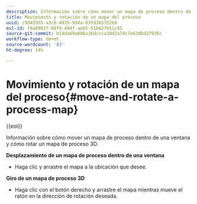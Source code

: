 ```yaml
---
description: Información sobre cómo mover un mapa de proceso dentro de una ventana y cómo rotar un mapa de proceso 3D.
title: Movimiento y rotación de un mapa del proceso
uuid: c9d42955-a3c6-4d35-9d4a-83fd3b5332b8
exl-id: f8a0902f-b0f9-494f-aeb5-51b627651c95
source-git-commit: b1dda69a606a16dccca30d2a74c7e63dbd27936c
workflow-type: tm+mt
source-wordcount: '83'
ht-degree: 14%

---
```


# Movimiento y rotación de un mapa del proceso{#move-and-rotate-a-process-map}

{{eol}}

Información sobre cómo mover un mapa de proceso dentro de una ventana y cómo rotar un mapa de proceso 3D.

**Desplazamiento de un mapa de proceso dentro de una ventana**

* Haga clic y arrastre el mapa a la ubicación que desee.

**Giro de un mapa de proceso 3D**

* Haga clic con el botón derecho y arrastre el mapa mientras mueve el ratón en la dirección de rotación deseada.
